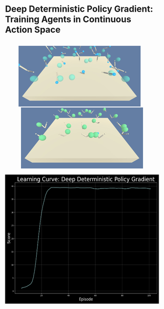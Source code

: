 # Deep Deterministic Policy Gradient: Training Agents in Continuous Action Space

<br />

<div align="center">
  <img width="400" height="199.5" src="saved_files/untrained_agents.gif">
  &nbsp;&nbsp;&nbsp;
  <img width="400" height="199.5" src="saved_files/trained_agents.gif">
</div>

<br />

<div align="center">
  <img width="550" height="423" img src="saved_files/scores_mavg_101.png">
</div>

<br />
